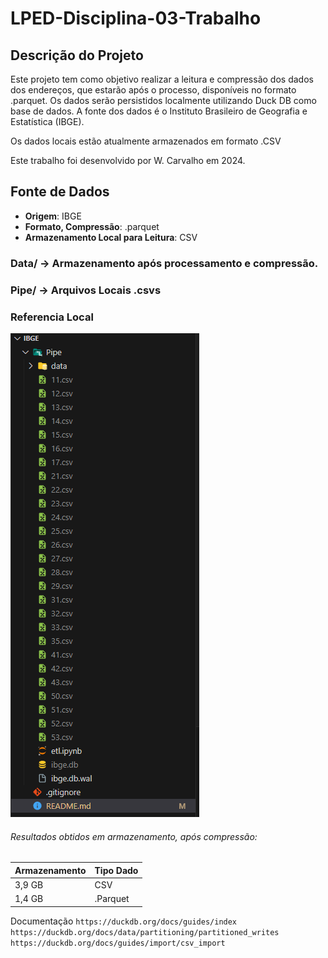 # LPED-Disciplina-03-Trabalho

## Descrição do Projeto
Este projeto tem como objetivo realizar a leitura e compressão dos dados dos endereços, que estarão após o processo, disponíveis no formato .parquet. Os dados serão persistidos localmente utilizando Duck DB como base de dados. A fonte dos dados é o Instituto Brasileiro de Geografia e Estatística (IBGE).

Os dados locais estão atualmente armazenados em formato .CSV

Este trabalho foi desenvolvido por W. Carvalho em 2024.

## Fonte de Dados
- **Origem**: IBGE
- **Formato, Compressão**: .parquet
- **Armazenamento Local para Leitura**: CSV

### Data/ -> Armazenamento após processamento e compressão.
### Pipe/ -> Arquivos Locais .csvs

### Referencia Local

![Versão Local](image.png)

###### Resultados obtidos  em armazenamento, após compressão:

| Armazenamento  | Tipo Dado   |
| ------------ | ------------ |
| 3,9 GB   |   CSV |
|  1,4 GB   |   .Parquet |




Documentação
``https://duckdb.org/docs/guides/index``
``https://duckdb.org/docs/data/partitioning/partitioned_writes``
``https://duckdb.org/docs/guides/import/csv_import``

